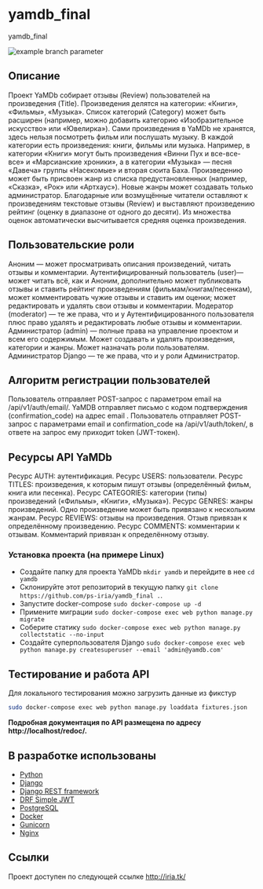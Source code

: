 # yamdb_final
yamdb_final

![example branch parameter](https://github.com/ps-iria/yamdb_final/actions/workflows/yamdb_workflow.yaml/badge.svg?branch=master)

## Описание
Проект YaMDb собирает отзывы (Review) пользователей на произведения (Title). Произведения делятся на категории: «Книги», «Фильмы», «Музыка». Список категорий (Category) может быть расширен (например, можно добавить категорию «Изобразительное искусство» или «Ювелирка»).
Сами произведения в YaMDb не хранятся, здесь нельзя посмотреть фильм или послушать музыку.
В каждой категории есть произведения: книги, фильмы или музыка. Например, в категории «Книги» могут быть произведения «Винни Пух и все-все-все» и «Марсианские хроники», а в категории «Музыка» — песня «Давеча» группы «Насекомые» и вторая сюита Баха. Произведению может быть присвоен жанр из списка предустановленных (например, «Сказка», «Рок» или «Артхаус»). Новые жанры может создавать только администратор.
Благодарные или возмущённые читатели оставляют к произведениям текстовые отзывы (Review) и выставляют произведению рейтинг (оценку в диапазоне от одного до десяти). Из множества оценок автоматически высчитывается средняя оценка произведения.

## Пользовательские роли
Аноним — может просматривать описания произведений, читать отзывы и комментарии.
Аутентифицированный пользователь (user)— может читать всё, как и Аноним, дополнительно может публиковать отзывы и ставить рейтинг произведениям (фильмам/книгам/песенкам), может комментировать чужие отзывы и ставить им оценки; может редактировать и удалять свои отзывы и комментарии.
Модератор (moderator) — те же права, что и у Аутентифицированного пользователя плюс право удалять и редактировать любые отзывы и комментарии.
Администратор (admin) — полные права на управление проектом и всем его содержимым. Может создавать и удалять произведения, категории и жанры. Может назначать роли пользователям.
Администратор Django — те же права, что и у роли Администратор.

## Алгоритм регистрации пользователей
Пользователь отправляет POST-запрос с параметром email на /api/v1/auth/email/.
YaMDB отправляет письмо с кодом подтверждения (confirmation_code) на адрес email .
Пользователь отправляет POST-запрос с параметрами email и confirmation_code на /api/v1/auth/token/, в ответе на запрос ему приходит token (JWT-токен).

## Ресурсы API YaMDb
Ресурс AUTH: аутентификация.
Ресурс USERS: пользователи.
Ресурс TITLES: произведения, к которым пишут отзывы (определённый фильм, книга или песенка).
Ресурс CATEGORIES: категории (типы) произведений («Фильмы», «Книги», «Музыка»).
Ресурс GENRES: жанры произведений. Одно произведение может быть привязано к нескольким жанрам.
Ресурс REVIEWS: отзывы на произведения. Отзыв привязан к определённому произведению.
Ресурс COMMENTS: комментарии к отзывам. Комментарий привязан к определённому отзыву.

### Установка проекта (на примере Linux)

- Создайте папку для проекта YaMDb `mkdir yamdb` и перейдите в нее `cd yamdb`
- Склонируйте этот репозиторий в текущую папку `git clone https://github.com/ps-iria/yamdb_final .`.
- Запустите docker-compose `sudo docker-compose up -d` 
- Примените миграции `sudo docker-compose exec web python manage.py migrate`
- Соберите статику `sudo docker-compose exec web python manage.py collectstatic --no-input`
- Создайте суперпользователя Django `sudo docker-compose exec web python manage.py createsuperuser --email 'admin@yamdb.com'`

## Тестирование и работа API

Для локального тестирования можно загрузить данные из фикстур 
```sh
sudo docker-compose exec web python manage.py loaddata fixtures.json
```
**Подробная документация по API размещена по адресу http://localhost/redoc/.**


## В разработке использованы

* [Python](https://www.python.org/)
* [Django](https://www.djangoproject.com/)
* [Django REST framework](https://www.django-rest-framework.org/)
* [DRF Simple JWT](https://django-rest-framework-simplejwt.readthedocs.io/en/latest/)
* [PostgreSQL](https://www.postgresql.org/)
* [Docker](https://www.docker.com/)
* [Gunicorn](https://gunicorn.org/)
* [Nginx](https://nginx.org/)

## Ссылки

Проект доступен по следующей ссылке <http://iria.tk/>